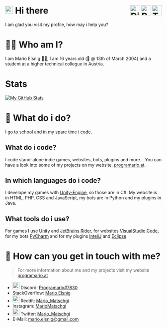 # <img src="https://media.giphy.com/media/hvRJCLFzcasrR4ia7z/giphy.gif" width="25px"> Hi there <a href="https://twitter.com/Mario_Matschgi"><img align="right" alt="Twitter" title="Twitter" height="32" width="32" src="https://raw.githubusercontent.com/peterthehan/peterthehan/master/assets/twitter.svg"></a> <a href="https://www.reddit.com/user/Mario_Matschgi"><img align="right" alt="Reddit" title="Reddit" height="32" width="32" src="https://raw.githubusercontent.com/peterthehan/peterthehan/master/assets/reddit.svg"></a> <a href="https://discordapp.com/users/294161179130068992"><img align="right" alt="Discord" title="Discord" height="32" width="32" src="https://raw.githubusercontent.com/peterthehan/peterthehan/master/assets/discord.svg"></a>
I am glad you visit my profile, how may i help you?

# 👨‍💻 Who am I?
I am Mario Elsnig 👨‍🎓, I am 16 years old (🎂 @ 13th of March 2004) and a student at a higher technical collegue in Austria.

# Stats
[![My GitHub Stats](https://github-readme-stats.vercel.app/api/?username=MarioMatschgi&count_private=true&theme=tokyonight&showicons=true)]()

# 📑 What do i do?
I go to school and in my spare time i code.

## What do i code?
I code stand-alone indie games, websites, bots, plugins and more...
You can have a look into some of my projects on my website, [programario.at](https://www.programario.at).

## In which languages do i code?
I develope my games with [Unity-Engine](https://unity.com), so those are in C#. My website is in HTML, PHP, CSS and JavaScript, my bots are in Python and my plugins in Java.

## What tools do i use?
For games I use [Unity](https://unity.com) and [JetBrains Rider](https://www.jetbrains.com/rider/), for websites [VisualStudio Code](https://code.visualstudio.com), for my bots [PyCharm](https://www.jetbrains.com/pycharm/) and for my plugins [InteliJ](https://www.jetbrains.com/idea/) and [Eclipse](https://www.jetbrains.com/idea/)

# 💬 How can you get in touch with me?
> For more information about me and my projects visit my website [programario.at][programario]
- <img alt="Discord" title="Discord" height="22" width="22" src="https://raw.githubusercontent.com/peterthehan/peterthehan/master/assets/discord.svg"> Discord: [Programario#7830](https://discordapp.com/users/294161179130068992)
- StackOverflow: [Mario Elsnig](https://stackoverflow.com/users/14065298/mario-elsnig?tab=profile)
- <img alt="Reddit" title="Reddit" height="22" width="22" src="https://raw.githubusercontent.com/peterthehan/peterthehan/master/assets/reddit.svg"> Reddit: [Mario_Matschgi](https://www.reddit.com/user/Mario_Matschgi)
- Instagram: [MarioMatschgi](https://www.instagram.com/mariomatschgi/)
- <img alt="Twitter" title="Twitter" height="22" width="22" src="https://raw.githubusercontent.com/peterthehan/peterthehan/master/assets/twitter.svg"> Twitter: [Mario_Matschgi](https://twitter.com/Mario_Matschgi)
- E-Mail: [mario.elsnig@gmail.com](mailto:mario.elsnig@gmail.com)

[programario]: https://www.programario.at "programario.at"
